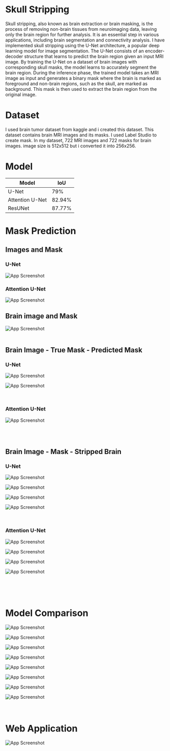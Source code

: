 
# Skull Stripping 

Skull stripping, also known as brain extraction or brain masking, is the process of removing non-brain tissues from neuroimaging data, leaving only the brain region for further analysis. It is an essential step in various applications, including brain segmentation and connectivity analysis. I have implemented skull stripping using the U-Net architecture, a popular deep learning model for image segmentation. The U-Net consists of an encoder-decoder structure that learns to predict the brain region given an input MRI image. By training the U-Net on a dataset of brain images with corresponding skull masks, the model learns to accurately segment the brain region. During the inference phase, the trained model takes an MRI image as input and generates a binary mask where the brain is marked as foreground and non-brain regions, such as the skull, are marked as background. This mask is then used to extract the brain region from the original image.


# Dataset
I used brain tumor dataset from kaggle and i created this dataset. This dataset contains brain MRI images and its masks. I used Label Studio to create mask. In my dataset, 722 MRI images and 722 masks for brain images. image size is 512x512 but i converted it into 256x256. 

# Model
| Model               | IoU         |
| ------------------- | ----------- |
| U-Net               | 79%         |
| Attention U-Net     | 82.94%      |
| ResUNet             | 87.77%      |


# Mask Prediction



## __Images and Mask__
### U-Net
![App Screenshot](https://github.com/MorningStarTM/skull-stripping/blob/main/images/u1.PNG?raw=true)
<br>

### Attention U-Net
![App Screenshot](https://github.com/MorningStarTM/skull-stripping/blob/main/images/au1.PNG?raw=true)

## Brain image and Mask
![App Screenshot](https://github.com/MorningStarTM/skull-stripping/blob/main/images/u2.PNG?raw=true)
<br>
<br>

## __Brain Image - True Mask - Predicted Mask__
### U-Net
![App Screenshot](https://github.com/MorningStarTM/skull-stripping/blob/main/images/u5.PNG?raw=true)

![App Screenshot](https://github.com/MorningStarTM/skull-stripping/blob/main/images/u7.PNG?raw=true)

<br>

### Attention U-Net
![App Screenshot](https://github.com/MorningStarTM/skull-stripping/blob/main/images/au3.PNG?raw=true)

<br>
<br>


## __Brain Image - Mask - Stripped Brain__
### U-Net
![App Screenshot](https://github.com/MorningStarTM/skull-stripping/blob/main/images/u3.PNG?raw=true)

![App Screenshot](https://github.com/MorningStarTM/skull-stripping/blob/main/images/u4.PNG?raw=true)

![App Screenshot](https://github.com/MorningStarTM/skull-stripping/blob/main/images/u6.PNG?raw=true)

![App Screenshot](https://github.com/MorningStarTM/skull-stripping/blob/main/images/u8.PNG?raw=true)

<br>

### Attention U-Net
![App Screenshot](https://github.com/MorningStarTM/skull-stripping/blob/main/images/au4.PNG?raw=true)

![App Screenshot](https://github.com/MorningStarTM/skull-stripping/blob/main/images/au5.PNG?raw=true)

![App Screenshot](https://github.com/MorningStarTM/skull-stripping/blob/main/images/au6.PNG?raw=true)

![App Screenshot](https://github.com/MorningStarTM/skull-stripping/blob/main/images/au7.PNG?raw=true)

<br>
<br>
<br>

# Model Comparison
![App Screenshot](https://github.com/MorningStarTM/skull-stripping/blob/main/images/output_1.png?raw=true)

![App Screenshot](https://github.com/MorningStarTM/skull-stripping/blob/main/images/output_1.png?raw=true)

![App Screenshot](https://github.com/MorningStarTM/skull-stripping/blob/main/images/output_3.png?raw=true)

![App Screenshot](https://github.com/MorningStarTM/skull-stripping/blob/main/images/output_4.png?raw=true)

![App Screenshot](https://github.com/MorningStarTM/skull-stripping/blob/main/images/output_1_1.png?raw=true)

![App Screenshot](https://github.com/MorningStarTM/skull-stripping/blob/main/images/output_2_2.png?raw=true)

![App Screenshot](https://github.com/MorningStarTM/skull-stripping/blob/main/images/output_3_1.png?raw=true)

![App Screenshot](https://github.com/MorningStarTM/skull-stripping/blob/main/images/output_4_1.png?raw=true)
<br>
<br>
<br>

# Web Application 
![App Screenshot](https://github.com/MorningStarTM/skull-stripping/blob/main/images/webapp.PNG?raw=true)